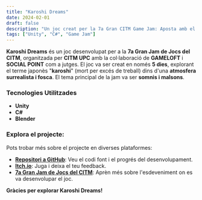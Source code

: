 ```yaml
---
title: "Karoshi Dreams"
date: 2024-02-01
draft: false
description: "Un joc creat per la 7a Gran CITM Game Jam: Aposta amb el diable mentre treballes fins a la mort."
tags: ["Unity", "C#", "Game Jam"]
---
```


**Karoshi Dreams** és un joc desenvolupat per a la **7a Gran Jam de Jocs del CITM**, organitzada per **CITM UPC** amb la col·laboració de **GAMELOFT** i **SOCIAL POINT** com a jutges. El joc va ser creat en només **5 dies**, explorant el terme japonès "**karoshi**" (mort per excés de treball) dins d'una **atmosfera surrealista i fosca**. El tema principal de la jam va ser **somnis i malsons**.

### Tecnologies Utilitzades

- **Unity**
- **C#**
- **Blender**

### Explora el projecte:

Pots trobar més sobre el projecte en diverses plataformes:

- [**Repositori a GitHub**](https://github.com/Very-Serious-Games/Karoshi-Dreams): Veu el codi font i el progrés del desenvolupament.
- [**Itch.io**](https://mdoradom.itch.io/karoshidreams): Juga i deixa el teu feedback.
- [**7a Gran Jam de Jocs del CITM**](https://itch.io/jam/7a-gran-citm-game-jam/): Aprèn més sobre l'esdeveniment on es va desenvolupar el joc.

**Gràcies per explorar Karoshi Dreams!**
